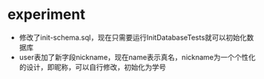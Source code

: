 # experiment
- 修改了init-schema.sql，现在只需要运行InitDatabaseTests就可以初始化数据库
- user表加了新字段nickname，现在name表示真名，nickname为一个个性化的设计，即昵称，可以自行修改，初始化为学号